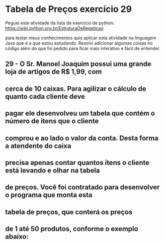 # Tabela de Preços exercício 29

Peguei este atividade da lista de exercício de python: https://wiki.python.org.br/EstruturaDeRepeticao

para testar meus conhecimentos quis aplicar esta atividade na linguagem Java que é a que estou estudando.
Resolvi adicionar algumas coisas no código além do que foi pedido para ficar mais interativo e fácil de entender.

## 29 - O Sr. Manoel Joaquim possui uma grande loja de artigos de R$ 1,99, com 
## cerca de 10 caixas. Para agilizar o cálculo de quanto cada cliente deve 
## pagar ele desenvolveu um tabela que contém o número de itens que o cliente 
## comprou e ao lado o valor da conta. Desta forma a atendente do caixa 
## precisa apenas contar quantos itens o cliente está levando e olhar na tabela 
## de preços. Você foi contratado para desenvolver o programa que monta esta 
## tabela de preços, que conterá os preços 
## de 1 até 50 produtos, conforme o exemplo abaixo:
